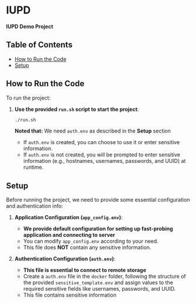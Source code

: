 # IUPD

**IUPD Demo Project**

## Table of Contents

- [How to Run the Code](#how-to-run-the-code)
- [Setup](#setup)

## How to Run the Code

To run the project:

1. **Use the provided `run.sh` script to start the project**:

   ```bash
   ./run.sh
   ```

   **Noted that:**
   We need `auth.env` as described in the **Setup** section

   - If `auth.env` is created, you can choose to use it or enter sensitive information.
   - If `auth.env` is not created, you will be prompted to enter sensitive information (e.g., hostnames, usernames, passwords, and UUID) at runtime.

## Setup

Before running the project, we need to provide some essential configuration and authentication info:

1. **Application Configuration (`app_config.env`)**:

   - **We provide default configuration for setting up fast-probing application and connecting to server**
   - You can modify `app_config.env` according to your need.
   - This file does **NOT** contain any sensitive information.

2. **Authentication Configuration (`auth.env`)**:
   - **This file is essential to connect to remote storage**
   - Create a `auth.env` file in the `docker` folder, following the structure of the provided `sensitive_template.env` and assign values to the required sensitive fields like usernames, passwords, and UUID.
   - This file contains sensitive information
